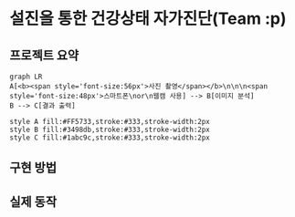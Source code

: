 # 설진을 통한 건강상태 자가진단(Team :p)  
## 프로젝트 요약
```mermaid
graph LR
A[<b><span style='font-size:56px'>사진 촬영</span></b>\n\n\n<span style='font-size:48px'>스마트폰\nor\n웹캠 사용] --> B[이미지 분석]
B --> C[결과 출력]

style A fill:#FF5733,stroke:#333,stroke-width:2px
style B fill:#3498db,stroke:#333,stroke-width:2px
style C fill:#1abc9c,stroke:#333,stroke-width:2px

```
## 구현 방법
## 실제 동작
